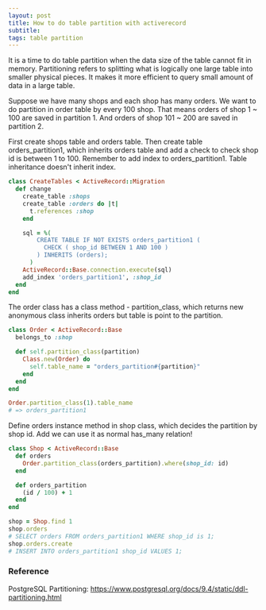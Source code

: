 ```yaml
---
layout: post
title: How to do table partition with activerecord
subtitle:
tags: table partition
---
```


It is a time to do table partition when the data size of the table cannot fit in memory. Partitioning refers to splitting what is logically one large table into smaller physical pieces. It makes it more efficient to query small amount of data in a large table.

Suppose we have many shops and each shop has many orders. We want to do partition in order table by every 100 shop. That means orders of shop 1 ~ 100 are saved in partition 1. And orders of shop 101 ~ 200 are saved in partition 2.

First create shops table and orders table. Then create table orders_partition1, which inherits orders table and add a check to check shop id is between 1 to 100. Remember to add index to orders_partition1. Table inheritance doesn't inherit index.

```ruby
class CreateTables < ActiveRecord::Migration
  def change
    create_table :shops
    create_table :orders do |t|
      t.references :shop
    end

    sql = %(
        CREATE TABLE IF NOT EXISTS orders_partition1 (
          CHECK ( shop_id BETWEEN 1 AND 100 )
        ) INHERITS (orders);
      )
    ActiveRecord::Base.connection.execute(sql)
    add_index 'orders_partition1', :shop_id
  end
end
```

The order class has a class method - partition_class, which returns new anonymous class inherits orders but table is point to the partition.

```ruby
class Order < ActiveRecord::Base
  belongs_to :shop

  def self.partition_class(partition)
    Class.new(Order) do
      self.table_name = "orders_partition#{partition}"
    end
  end
end

Order.partition_class(1).table_name
# => orders_partition1
```

Define orders instance method in shop class, which decides the partition by shop id. Add we can use it as normal has_many relation!

```ruby
class Shop < ActiveRecord::Base
  def orders
    Order.partition_class(orders_partition).where(shop_id: id)
  end

  def orders_partition
    (id / 100) + 1
  end
end

shop = Shop.find 1
shop.orders
# SELECT orders FROM orders_partition1 WHERE shop_id is 1;
shop.orders.create
# INSERT INTO orders_partition1 shop_id VALUES 1;
```

### Reference

PostgreSQL Partitioning: https://www.postgresql.org/docs/9.4/static/ddl-partitioning.html
